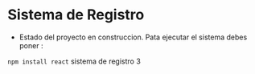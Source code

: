 <h1>Sistema de Registro</h1>

- Estado del proyecto en construccion.
Pata ejecutar el sistema debes poner :

```npm install react```
sistema de registro 3
